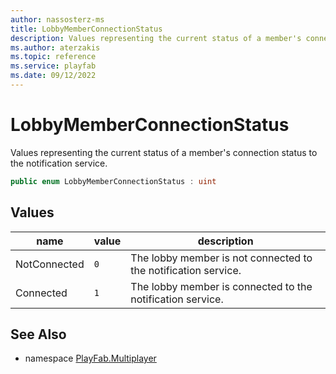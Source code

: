 ```yaml
---
author: nassosterz-ms
title: LobbyMemberConnectionStatus
description: Values representing the current status of a member's connection status to the notification service
ms.author: aterzakis
ms.topic: reference
ms.service: playfab
ms.date: 09/12/2022
---
```


# LobbyMemberConnectionStatus

Values representing the current status of a member's connection status to the notification service.

```csharp
public enum LobbyMemberConnectionStatus : uint
```

## Values

| name | value | description |
| --- | --- | --- |
| NotConnected | `0` | The lobby member is not connected to the notification service. |
| Connected | `1` | The lobby member is connected to the notification service. |

## See Also

* namespace [PlayFab.Multiplayer](../PlayFabMultiplayerSDK.md)

